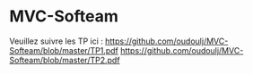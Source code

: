 # MVC-Softeam
Veuillez suivre les TP ici :
https://github.com/oudoulj/MVC-Softeam/blob/master/TP1.pdf
https://github.com/oudoulj/MVC-Softeam/blob/master/TP2.pdf
